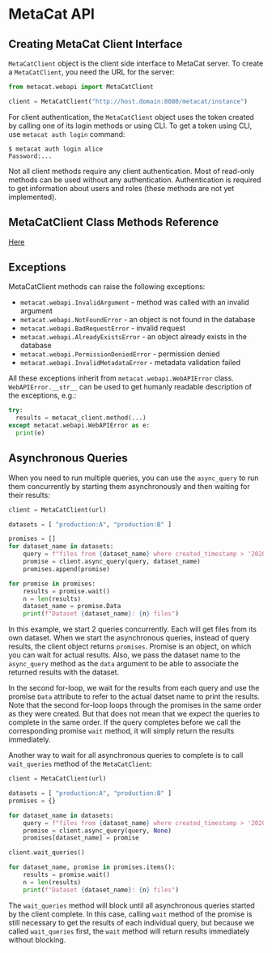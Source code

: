 # MetaCat API

## Creating MetaCat Client Interface

`MetaCatClient` object is the client side interface to MetaCat server.
To create a `MetaCatClient`, you need the URL for the server:

``` python
from metacat.webapi import MetaCatClient

client = MetaCatClient("http://host.domain:8080/metacat/instance")
```

For client authentication, the `MetaCatClient` object uses the token
created by calling one of its login methods or using CLI. To get a token
using CLI, use `metacat auth login` command:

``` shell
$ metacat auth login alice
Password:...
```

Not all client methods require any client authentication. Most of
read-only methods can be used without any authentication. Authentication
is required to get information about users and roles (these methods are
not yet implemented).

## MetaCatClient Class Methods Reference

<div class="autoclass" members="" noindex="" inherited-members="">

[Here](../../wiki/Webapi-pydoc-page#MetaCatClient)

</div>

## Exceptions

MetaCatClient methods can raise the following exceptions:

-   `metacat.webapi.InvalidArgument` - method was called with an invalid
    argument
-   `metacat.webapi.NotFoundError` - an object is not found in the
    database
-   `metacat.webapi.BadRequestError` - invalid request
-   `metacat.webapi.AlreadyExistsError` - an object already exists in
    the database
-   `metacat.webapi.PermissionDeniedError` - permission denied
-   `metacat.webapi.InvalidMetadataError` - metadata validation failed

All these exceptions inherit from `metacat.webapi.WebAPIError` class.
`WebAPIError.__str__` can be used to get humanly readable description of
the exceptions, e.g.:

``` python
try:
  results = metacat_client.method(...)
except metacat.webapi.WebAPIError as e:
  print(e)
```

## Asynchronous Queries

When you need to run multiple queries, you can use the `async_query` to
run them concurrently by starting them asynchronously and then waiting
for their results:

``` python
client = MetaCatClient(url)

datasets = [ "production:A", "production:B" ]

promises = []
for dataset_name in datasets:
    query = f"files from {dataset_name} where created_timestamp > '2020-10-10'"
    promise = client.async_query(query, dataset_name)
    promises.append(promise)

for promise in promises:
    results = promise.wait()
    n = len(results)
    dataset_name = promise.Data
    print(f"Dataset {dataset_name}: {n} files")
```

In this example, we start 2 queries concurrently. Each will get files
from its own dataset. When we start the asynchronous queries, instead of
query results, the client object returns `promises`. Promise is an
object, on which you can wait for actual results. Also, we pass the
dataset name to the `async_query` method as the `data` argument to be
able to associate the returned results with the dataset.

In the second for-loop, we wait for the results from each query and use
the promise `Data` attribute to refer to the actual datset name to print
the results. Note that the second for-loop loops through the promises in
the same order as they were created. But that does not mean that we
expect the queries to complete in the same order. If the query completes
before we call the corresponding promise `wait` method, it will simply
return the results immediately.

Another way to wait for all asynchronous queries to complete is to call
`wait_queries` method of the `MetaCatClient`:

``` python
client = MetaCatClient(url)

datasets = [ "production:A", "production:B" ]
promises = {}

for dataset_name in datasets:
    query = f"files from {dataset_name} where created_timestamp > '2020-10-10'"
    promise = client.async_query(query, None)
    promises[dataset_name] = promise

client.wait_queries()

for dataset_name, promise in promises.items():
    results = promise.wait()
    n = len(results)
    print(f"Dataset {dataset_name}: {n} files")
```

The `wait_queries` method will block until all asynchronous queries
started by the client complete. In this case, calling `wait` method of
the promise is still necessary to get the results of each individual
query, but because we called `wait_queries` first, the `wait` method
will return results immediately without blocking.
